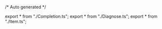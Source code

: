 /*	Auto generated	*/

export * from "./Completion.ts";
export * from "./Diagnose.ts";
export * from "./Item.ts";